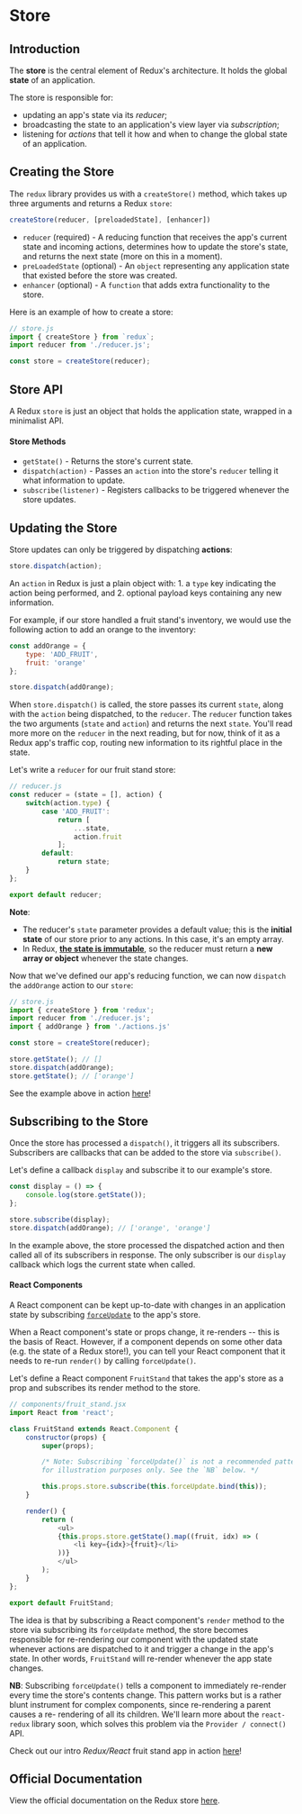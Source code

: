 # Store

## Introduction

The **store** is the central element of Redux's architecture. It holds the
global **state** of an application.

The store is responsible for:
+ updating an app's state via its *reducer*;
+ broadcasting the state to an application's view layer via *subscription*;
+ listening for *actions* that tell it how and when to change the global state
 of an application.

## Creating the Store

The `redux` library provides us with a `createStore()` method, which takes up three arguments and returns a Redux `store`:

```js
createStore(reducer, [preloadedState], [enhancer])
```

+	`reducer` (required) - A reducing function that receives the app's current state and incoming actions, determines how to update the store's state, and returns the next state (more on this in a moment).
+ `preLoadedState` (optional) - An `object` representing any application state
 that existed before the store was created.
+ `enhancer` (optional) - A `function` that adds extra functionality to the store.

Here is an example of how to create a store:

```js
// store.js
import { createStore } from `redux`;
import reducer from './reducer.js';

const store = createStore(reducer);
```

## Store API

A Redux `store` is just an object that holds the application state, wrapped in a minimalist API.

#### Store Methods
+ `getState()` - Returns the store's current state.
+ `dispatch(action)` - Passes an `action` into the store's `reducer` telling it
 what information to update.
+ `subscribe(listener)` - Registers callbacks to be triggered whenever the store updates.

## Updating the Store

Store updates can only be triggered by dispatching **actions**:

```js
store.dispatch(action);
``` 

An `action` in Redux is just a plain object with:
	1. a `type` key indicating the action being performed, and
	2. optional payload keys containing any new information.

For example, if our store handled a fruit stand's inventory, we would use the following action to add an orange to the inventory: 

```js
const addOrange = {
	type: 'ADD_FRUIT',
	fruit: 'orange'
};

store.dispatch(addOrange);
```

When `store.dispatch()` is called, the store passes its current `state`, along
with the `action` being dispatched, to the `reducer`. The `reducer` function
takes the two arguments (`state` and `action`) and returns the next `state`.
You'll read more more on the `reducer` in the next reading, but for now, think
of it as a Redux app's traffic cop, routing new information to its rightful
place in the state.

Let's write a `reducer` for our fruit stand store:

```js
// reducer.js
const reducer = (state = [], action) {
	switch(action.type) {
		case 'ADD_FRUIT':
			return [
				...state,
				action.fruit
			];
		default:
			return state;
	}
};

export default reducer;
```

**Note**:
-	The reducer's `state` parameter provides a default value; this is
the **initial state** of our store prior to any actions. In this case, it's an
empty array.
-	In Redux, [**the state is immutable**][why-immutable], so the reducer
must return a **new array or object** whenever the state changes.

Now that we've defined our app's reducing function, we can now `dispatch` the
`addOrange` action to our `store`:

```js
// store.js
import { createStore } from 'redux';
import reducer from './reducer.js';
import { addOrange } from './actions.js'

const store = createStore(reducer);

store.getState(); // []
store.dispatch(addOrange);
store.getState(); // ['orange']
```

See the example above in action [here][fruit_stand_store_only]!

## Subscribing to the Store

Once the store has processed a `dispatch()`, it triggers all its subscribers. Subscribers are callbacks that can be added to the store via `subscribe()`.

Let's define a callback `display` and subscribe it to our example's store.

```js
const display = () => {
	console.log(store.getState());
};

store.subscribe(display);
store.dispatch(addOrange); // ['orange', 'orange']
```

In the example above, the store processed the dispatched action and then called
all of its subscribers in response. The only subscriber is our `display`
callback which logs the current state when called.

#### React Components

A React component can be kept up-to-date with changes in an application state by
subscribing [`forceUpdate`][force-update] to the app's store.

When a React component's state or props change, it re-renders -- this is the
basis of React. However, if a component depends on some other data (e.g. the
state of a Redux store!), you can tell your React component that it needs to
re-run `render()` by calling `forceUpdate()`.

Let's define a React component `FruitStand` that takes the app's store as a prop and subscribes its render method to the store.
```js
// components/fruit_stand.jsx
import React from 'react';

class FruitStand extends React.Component {
	constructor(props) {
		super(props);

		/* Note: Subscribing `forceUpdate()` is not a recommended pattern and used 
		for illustration purposes only. See the `NB` below. */

		this.props.store.subscribe(this.forceUpdate.bind(this));
	}

	render() {
		return (
			<ul>
			{this.props.store.getState().map((fruit, idx) => (
				<li key={idx}>{fruit}</li>
			))}
			</ul>
		);
	}
};

export default FruitStand;
```

The idea is that by subscribing a React component's `render` method to the store
via subscribing its `forceUpdate` method, the store becomes responsible for
re-rendering our component with the updated state whenever actions are
dispatched to it and trigger a change in the app's state. In other words,
`FruitStand` will re-render whenever the app state changes.

**NB**: Subscribing `forceUpdate()` tells a component to immediately re-render
every time the store's contents change. This pattern works but is a rather blunt
instrument for complex components, since re-rendering a parent causes a re-
rendering of all its children. We'll learn more about the `react-redux` library
soon, which solves this problem via the `Provider / connect()` API.

Check out our intro *Redux/React* fruit stand app in action
[here][fruit_stand_with_react]!


## Official Documentation

View the official documentation on the Redux store [here][redux-js].

[fruit_stand_store_only]:../demos/fruit_stand_store_only
[redux-js]: http://redux.js.org/docs/basics/Store.html
[why-immutable]: https://github.com/reactjs/redux/issues/758
[force-update]:https://facebook.github.io/react/docs/component-api.html#forceupdate
[fruit_stand_with_react]:../demos/fruit_stand_with_react

